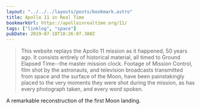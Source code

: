 ```yaml
---
layout: "../../../layouts/posts/bookmark.astro"
title: Apollo 11 in Real Time
bookmarkUrl: https://apolloinrealtime.org/11/
tags: ["linklog", "space"]
pubDate: 2019-07-18T10:26:07.380Z
---
```


> This website replays the Apollo 11 mission as it happened, 50 years ago. It consists entirely of historical material, all timed to Ground Elapsed Time--the master mission clock. Footage of Mission Control, film shot by the astronauts, and television broadcasts transmitted from space and the surface of the Moon, have been painstakingly placed to the very moments they were shot during the mission, as has every photograph taken, and every word spoken.

A remarkable reconstruction of the first Moon landing.
